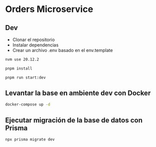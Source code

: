 # Orders Microservice

## Dev

- Clonar el repositorio
- Instalar dependencias
- Crear un archivo .env basado en el env.template

```bash
nvm use 20.12.2

pnpm install

pnpm run start:dev
```

## Levantar la base en ambiente dev con Docker

```bash
docker-compose up -d
```

## Ejecutar migración de la base de datos con Prisma

```bash
npx prisma migrate dev
```
